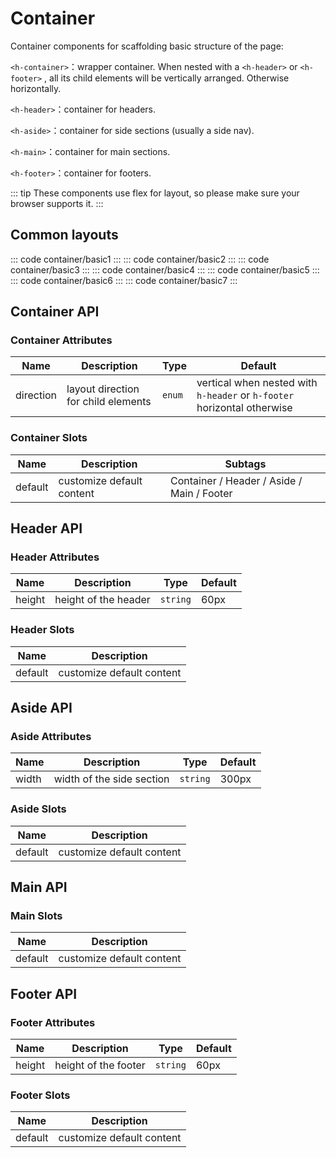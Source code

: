 <script setup>
  import basic1 from 'exam/container/basic1.vue'
  import basic2 from 'exam/container/basic2.vue'
  import basic3 from 'exam/container/basic3.vue'
  import basic4 from 'exam/container/basic4.vue'
  import basic5 from 'exam/container/basic5.vue'
  import basic6 from 'exam/container/basic6.vue'
  import basic7 from 'exam/container/basic7.vue'
</script>

# Container

Container components for scaffolding basic structure of the page:

`<h-container>`：wrapper container. When nested with a `<h-header>` or `<h-footer>` , all its child elements will be vertically arranged. Otherwise horizontally.

`<h-header>`：container for headers.

`<h-aside>`：container for side sections (usually a side nav).

`<h-main>`：container for main sections.

`<h-footer>`：container for footers.

::: tip
These components use flex for layout, so please make sure your browser supports it.
:::

## Common layouts

::: code container/basic1
<basic1></basic1>
:::
::: code container/basic2
<basic2></basic2>
:::
::: code container/basic3
<basic3></basic3>
:::
::: code container/basic4
<basic4></basic4>
:::
::: code container/basic5
<basic5></basic5>
:::
::: code container/basic6
<basic6></basic6>
:::
::: code container/basic7
<basic7></basic7>
:::

## Container API

### Container Attributes

| Name      | Description                         | Type   | Default                                                                 |
| --------- | ----------------------------------- | ------ | ----------------------------------------------------------------------- |
| direction | layout direction for child elements | `enum` | vertical when nested with `h-header` or `h-footer` horizontal otherwise |

### Container Slots

| Name    | Description               | Subtags                                    |
| ------- | ------------------------- | ------------------------------------------ |
| default | customize default content | Container / Header / Aside / Main / Footer |

## Header API

### Header Attributes

| Name   | Description          | Type     | Default |
| ------ | -------------------- | -------- | ------- |
| height | height of the header | `string` | 60px    |

### Header Slots

| Name    | Description               |
| ------- | ------------------------- |
| default | customize default content |

## Aside API

### Aside Attributes

| Name  | Description               | Type     | Default |
| ----- | ------------------------- | -------- | ------- |
| width | width of the side section | `string` | 300px   |

### Aside Slots

| Name    | Description               |
| ------- | ------------------------- |
| default | customize default content |

## Main API

### Main Slots

| Name    | Description               |
| ------- | ------------------------- |
| default | customize default content |

## Footer API

### Footer Attributes

| Name   | Description          | Type     | Default |
| ------ | -------------------- | -------- | ------- |
| height | height of the footer | `string` | 60px    |

### Footer Slots

| Name    | Description               |
| ------- | ------------------------- |
| default | customize default content |

<style>
.h-header,
.h-aside,
.h-main,
.h-footer {
  display: flex;
  justify-content: center;
  align-items: center;
}
.h-main {
  height: 150px;
}
</style>

